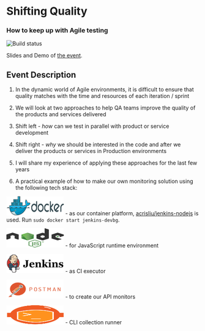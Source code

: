 # Shifting Quality
### How to keep up with Agile testing

![Build status](https://travis-ci.org/ekostadinov/devbg-shifting-qa.svg?branch=master)

Slides and Demo of [the event](http://dev.bg/%D1%81%D1%8A%D0%B1%D0%B8%D1%82%D0%B8%D0%B5/shifting-quality-how-to-keep-up-with-agile-testing/).

## Event Description

1. In the dynamic world of Agile environments, it is difficult to ensure that quality matches with the time and resources of each iteration / sprint

1. We will look at two approaches to help QA teams improve the quality of the products and services delivered

1. Shift left - *how* can we test in parallel with product or service development

1. Shift right - *why* we should be interested in the code and after we deliver the products or services in Production environments

1. I will share my experience of applying these approaches for the last few years

1. A practical example of how to make our own monitoring solution using the following tech stack:

<img src="./images/docker_logo.png" alt="Docker" width="150" height="50"> - as our container platform, [acrisliu/jenkins-nodejs](https://hub.docker.com/r/acrisliu/jenkins-nodejs/) is used. Run `sudo docker start jenkins-devbg`.

<img src="./images/nodejs_logo.png" alt="NodeJS" width="150" height="50"> - for JavaScript runtime environment

<img src="./images/jenkins.png" alt="Jenkins" width="150" height="50"> - as CI executor

<img src="./images/postman_logo.png" alt="Postman" width="150" height="50"> - to create our API monitors

<img src="./images/newman_logo.png" alt="Newman" width="150" height="50"> - CLI collection runner

